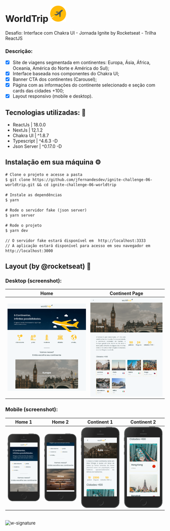 # WorldTrip <img src='https://github.com/jfernandesdev/ignite-challenge-06-worldtrip/blob/9f86bc98da6f03d109d382f6d35c51b469af31c3/public/favicon.png' width='50px' />

Desafio: Interface com Chakra UI - Jornada Ignite by Rocketseat - Trilha ReactJS

### Descrição:

- [x] Site de viagens segmentada em continentes: Europa, Ásia, África, Oceania, América do Norte e América do Sul);
- [x] Interface baseada nos componentes do Chakra UI;
- [x] Banner CTA dos continentes (Carousel);
- [x] Página com as informações do continente selecionado e seção com cards das cidades +100;
- [x] Layout responsivo (mobile e desktop).

## Tecnologias utilizadas: 🚀

- ReactJs | 18.0.0
- NextJs | 12.1.2
- Chakra UI | ^1.8.7
- Typescript | ^4.6.3 -D
- Json Server | ^0.17.0 -D

## Instalação em sua máquina ⚙️

```
# Clone o projeto e acesse a pasta
$ git clone https://github.com/jfernandesdev/ignite-challenge-06-worldtrip.git && cd ignite-challenge-06-worldtrip

# Instale as dependências
$ yarn

# Rode o servidor fake (json server)
$ yarn server

# Rode o projeto 
$ yarn dev

// O servidor fake estará disponível em  http://localhost:3333
// A aplicação estará disponível para acesso em seu navegador em http://localhost:3000

```

## Layout (by @rocketseat) 🤩

### Desktop (screenshot):

| Home  | Continent Page | 
| --- | --- |
| <img src="https://github.com/jfernandesdev/ignite-challenge-06-worldtrip/blob/766145e1dde3b73863a76ac76c9605cead15c1c2/public/layout/home-desktop-min.png" /> | <img src="https://github.com/jfernandesdev/ignite-challenge-06-worldtrip/blob/766145e1dde3b73863a76ac76c9605cead15c1c2/public/layout/page-continent-desktop-min.png" /> | 


### Mobile (screenshot):

| Home 1 | Home 2 | Continent 1 | Continent 2 |
| --- | --- | --- | --- |
| <img src="https://github.com/jfernandesdev/ignite-challenge-06-worldtrip/blob/766145e1dde3b73863a76ac76c9605cead15c1c2/public/layout/home-mobile-1-min.png" width='275px' /> | <img src="https://github.com/jfernandesdev/ignite-challenge-06-worldtrip/blob/766145e1dde3b73863a76ac76c9605cead15c1c2/public/layout/home-mobile-2-min.png" width='275px' /> | <img src="https://github.com/jfernandesdev/ignite-challenge-06-worldtrip/blob/766145e1dde3b73863a76ac76c9605cead15c1c2/public/layout/page-continent-mobile-1-min.png" width='275px' /> | <img src="https://github.com/jfernandesdev/ignite-challenge-06-worldtrip/blob/766145e1dde3b73863a76ac76c9605cead15c1c2/public/layout/page-continent-mobile-2-min.png" width='275px' /> |

<br>

<img src="https://i.ibb.co/n1SbQZw/w-signature.png" alt="w-signature" border="0" width='300px' />
